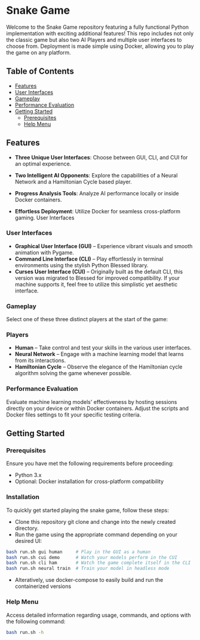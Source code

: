 # Snake Game

Welcome to the Snake Game repository featuring a fully functional Python implementation with exciting additional features! This repo includes not only the classic game but also two AI Players and multiple user interfaces to choose from. Deployment is made simple using Docker, allowing you to play the game on any platform.

## Table of Contents

- [Features](#features)
- [User Interfaces](#user-interfaces)
- [Gameplay](#gameplay)
- [Performance Evaluation](#performance-evaluation)
- [Getting Started](#getting-started)
  - [Prerequisites](#prerequisites)
  - [Help Menu](#help-menu)

## Features

- **Three Unique User Interfaces**: Choose between GUI, CLI, and CUI for an optimal experience.

- **Two Intelligent AI Opponents**: Explore the capabilities of a Neural Network and a Hamiltonian Cycle based player.

- **Progress Analysis Tools**: Analyze AI performance locally or inside Docker containers.

- **Effortless Deployment**: Utilize Docker for seamless cross-platform gaming.
  User Interfaces

### User Interfaces

- **Graphical User Interface (GUI)** – Experience vibrant visuals and smooth animation with Pygame.
- **Command Line Interface (CLI)** – Play effortlessly in terminal environments using the stylish Python Blessed library.
- **Curses User Interface (CUI)** – Originally built as the default CLI, this version was migrated to Blessed for improved compatibility. If your machine supports it, feel free to utilize this simplistic yet aesthetic interface.

### Gameplay

Select one of these three distinct players at the start of the game:

### Players

- **Human** – Take control and test your skills in the various user interfaces.
- **Neural Network** – Engage with a machine learning model that learns from its interactions.
- **Hamiltonian Cycle** – Observe the elegance of the Hamiltonian cycle algorithm solving the game whenever possible.

### Performance Evaluation

Evaluate machine learning models' effectiveness by hosting sessions directly on your device or within Docker containers. Adjust the scripts and Docker files settings to fit your specific testing criteria.

## Getting Started

### Prerequisites

Ensure you have met the following requirements before proceeding:

- Python 3.x
- Optional: Docker installation for cross-platform compatibility

### Installation

To quickly get started playing the snake game, follow these steps:

- Clone this repository git clone and change into the newly created directory.
- Run the game using the appropriate command depending on your desired UI:

```bash
bash run.sh gui human     # Play in the GUI as a human
bash run.sh cui demo      # Watch your models perform in the CUI
bash run.sh cli ham       # Watch the game complete itself in the CLI
bash run.sh neural train  # Train your model in headless mode
```

- Alteratively, use docker-compose to easily build and run the containerized versions

### Help Menu

Access detailed information regarding usage, commands, and options with the following command:

```bash
bash run.sh -h
```
